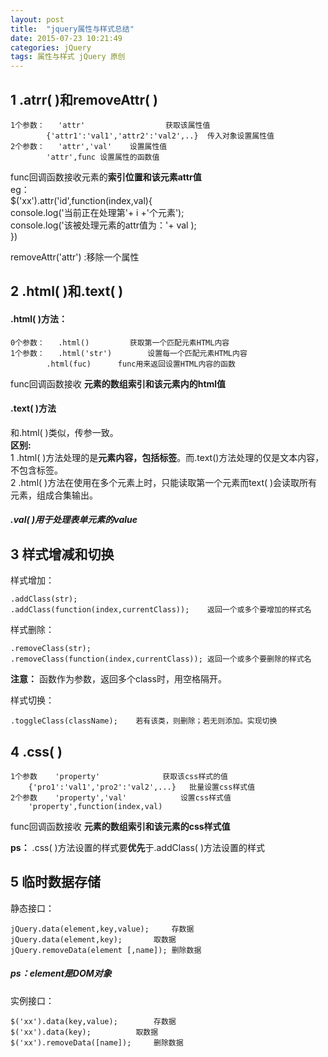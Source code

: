 ```yaml
---
layout: post
title:  "jquery属性与样式总结"
date: 2015-07-23 10:21:49
categories: jQuery
tags: 属性与样式 jQuery 原创
---
```


## 1 .atrr( )和removeAttr( ) ##
	1个参数：	'attr'					获取该属性值
			{'attr1':'val1','attr2':'val2',..}	传入对象设置属性值
	2个参数：	'attr','val'	设置属性值
			'attr',func	设置属性的函数值

func回调函数接收元素的**索引位置和该元素attr值**<br/>
eg：<br/>
	$('xx').attr('id',function(index,val){<br>
		console.log('当前正在处理第'+ i +'个元素');<br>
		console.log('该被处理元素的attr值为：'+ val );<br>
	})<br>

removeAttr('attr')	:移除一个属性

## 2 .html( )和.text( ) ##
#### .html( )方法： ####
	0个参数：	.html()			获取第一个匹配元素HTML内容
	1个参数：	.html('str')		设置每一个匹配元素HTML内容
			.html(fuc)		func用来返回设置HTML内容的函数

func回调函数接收 **元素的数组索引和该元素内的html值**<br/>

#### .text( )方法 ####
和.html( )类似，传参一致。<br>
**区别:**<br>
	1 .html( )方法处理的是**元素内容，包括标签**。而.text()方法处理的仅是文本内容，不包含标签。<br>
	2 .html( )方法在使用在多个元素上时，只能读取第一个元素而text( )会读取所有元素，组成合集输出。

##### .val( )用于处理表单元素的value #####

## 3 样式增减和切换 ##
样式增加：<br>

	.addClass(str);
	.addClass(function(index,currentClass));	返回一个或多个要增加的样式名

样式删除：

	.removeClass(str);
	.removeClass(function(index,currentClass));	返回一个或多个要删除的样式名


**注意：** 函数作为参数，返回多个class时，用空格隔开。<br>

样式切换：

	.toggleClass(className);	若有该类，则删除；若无则添加。实现切换

## 4 .css( ) ##
	1个参数	'property'				获取该css样式的值
		{'pro1':'val1','pro2':'val2',...}	批量设置css样式值
	2个参数	'property','val'			设置css样式值
		'property',function(index,val)


func回调函数接收 **元素的数组索引和该元素的css样式值**<br/>

**ps：** .css( )方法设置的样式要**优先**于.addClass( )方法设置的样式

## 5 临时数据存储 ##
静态接口：<br>

	jQuery.data(element,key,value);		存数据
	jQuery.data(element,key);		取数据
	jQuery.removeData(element [,name]);	删除数据

##### ps：element是DOM对象<br> #####

实例接口：

	$('xx').data(key,value);		存数据
	$('xx').data(key);			取数据
	$('xx').removeData([name]);		删除数据